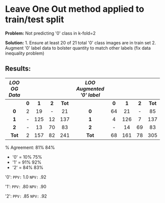 # Leave One Out method applied to train/test split

**Problem:** Not predicting '0' class in k-fold=2

**Solution:** 1. Ensure at least 20 of 21 total '0' class images are in train set
              2. Augment '0' label data to bolster quantity to match other labels (fix data inequality problem)
## Results:
|*LOO OG Data*|||||*LOO Augmented '0' label*|||||
| :--: | :--: | :--: | :--: | :--: | :--: | :--: | :--: | :--: | :--: |
||**0**|**1**|**2**|**Tot**||**0**|**1**|**2**|**Tot**|
|**0**|2|19|-|21|**0**|64|21|-|85|
|**1**|-|125|12|137|**1**|4|126|7|137|
|**2**|-|13|70|83|**2**|-|14|69|83|
|**Tot**|2|157|82|241|**Tot**|68|161|78|305|


% Agreement: 81%                                84%
  - '0' = 10%                                   75%
  - '1' = 91%                                   92%
  - '2' = 84%                                   83%




'0':  `PPV:` 1.0 `NPV:` .92
   
'1': `PPV:` .80 `NPV:` .90

'2': `PPV:` .85 `NPV:` .92






